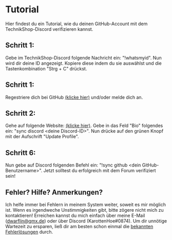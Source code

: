 # Tutorial
Hier findest du ein Tutorial, wie du deinen GitHub-Account mit dem TechnikShop-Discord verifizieren kannst.

## Schritt 1:
Gebe im TechnikShop-Discord folgende Nachricht ein: "!whatsmyid". Nun wird dir deine ID angezeigt. Kopiere diese indem du sie auswählst und die Tastenkombination "Strg + C" drückst.

## Schritt 1:
Regestriere dich bei GitHub [(klicke hier)](https://github.com/login) und/oder melde dich an.

## Schritt 2:
Gehe auf folgende Website: [(klicke hier)](https://github.com/settings/profile). Gebe in das Feld "Bio" folgendes ein: "sync discord \<deine Discord-ID\>". Nun drücke auf den grünen Knopf mit der Aufschrift "Update Profile".

## Schritt 6:
Nun gebe auf Discord folgenden Befehl ein: "!sync github \<dein GitHub-Benutzername\>". Jetzt solltest du erfolgreich mit dem Forum verifiziert sein!

## Fehler? Hilfe? Anmerkungen?
Ich helfe immer bei Fehlern in meinem System weiter, soweit es mir möglich ist. Wenn es irgendweche Unstimmigkeiten gibt, bitte zögere nicht mich zu kontaktieren! Erreichen kannst du mich einfach über meine E-Mail (dwarflin@gmx.de) oder über Discord (KarottenHoe#0874). Um dir unnötige Wartezeit zu ersparen, ließ dir am besten schon einmal die [bekannten Fehlerlösungen](https://github.com/DwarflinDeveloping/TechnikShop-docs/blob/main/troubleshooting.md) durch.
